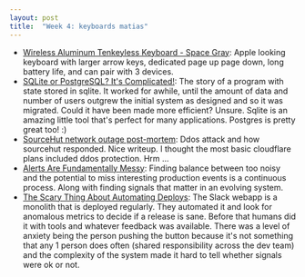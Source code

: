 ```yaml
---
layout: post
title:  "Week 4: keyboards matias"
---
```


* [Wireless Aluminum Tenkeyless Keyboard - Space Gray](https://matias.store/products/fk408btb): Apple looking keyboard with larger arrow keys, dedicated page up page down, long battery life, and can pair with 3 devices.
* [SQLite or PostgreSQL? It's Complicated!](https://www.twilio.com/blog/sqlite-postgresql-complicated): The story of a program with state stored in sqlite. It worked for awhile, until the amount of data and number of users outgrew the initial system as designed and so it was migrated. Could it have been made more efficient? Unsure. Sqlite is an amazing little tool that's perfect for many applications. Postgres is pretty great too! :)
* [SourceHut network outage post-mortem](https://sourcehut.org/blog/2024-01-19-outage-post-mortem/): Ddos attack and how sourcehut responded. Nice writeup. I thought the most basic cloudflare plans included ddos protection. Hrm ...
* [Alerts Are Fundamentally Messy](https://www.honeycomb.io/blog/alerts-are-fundamentally-messy): Finding balance between too noisy and the potential to miss interesting production events is a continuous process. Along with finding signals that matter in an evolving system.
* [The Scary Thing About Automating Deploys](https://slack.engineering/the-scary-thing-about-automating-deploys/?ck_subscriber_id=185275687): The Slack webapp is a monolith that is deployed regularly. They automated it and look for anomalous metrics to decide if a release is sane. Before that humans did it with tools and whatever feedback was available. There was a level of anxiety being the person pushing the button because it's not something that any 1 person does often (shared responsibility across the dev team) and the complexity of the system made it hard to tell whether signals were ok or not. 